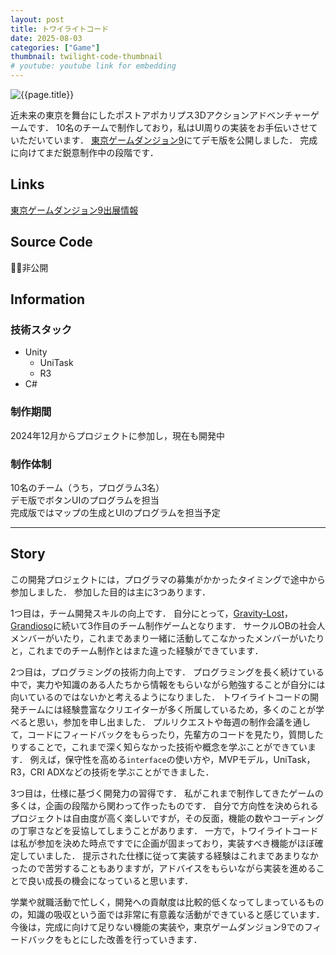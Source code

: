 ```yaml
---
layout: post
title: トワイライトコード
date: 2025-08-03
categories: ["Game"]
thumbnail: twilight-code-thumbnail
# youtube: youtube link for embedding
---
```


![{{page.title}}]({{site.baseurl}}/assets/images/twilight-code-thumbnail.webp)

近未来の東京を舞台にしたポストアポカリプス3Dアクションアドベンチャーゲームです．
10名のチームで制作しており，私はUI周りの実装をお手伝いさせていただいています．
[東京ゲームダンジョン9](https://gamedungeon.jp/events/tokyo9)にてデモ版を公開しました．
完成に向けてまだ鋭意制作中の段階です．

## Links

[東京ゲームダンジョン9出展情報](https://gamedungeon.jp/events/tokyo9/exhibit_informations?day=1&floor=3%E9%9A%8E#87)

## Source Code

:bowing_man:非公開

## Information

### 技術スタック

- Unity
  - UniTask
  - R3
- C#

### 制作期間

2024年12月からプロジェクトに参加し，現在も開発中

### 制作体制

10名のチーム（うち，プログラム3名）  
デモ版でボタンUIのプログラムを担当  
完成版ではマップの生成とUIのプログラムを担当予定

---

## Story

この開発プロジェクトには，プログラマの募集がかかったタイミングで途中から参加しました．
参加した目的は主に3つあります．

1つ目は，チーム開発スキルの向上です．
自分にとって，[Gravity-Lost](https://ryotan1ff.github.io/portfolio-site/works/gravity-lost/)，[Grandioso](https://ryotan1ff.github.io/portfolio-site/works/grandioso/)に続いて3作目のチーム制作ゲームとなります．
サークルOBの社会人メンバーがいたり，これまであまり一緒に活動してこなかったメンバーがいたりと，これまでのチーム制作とはまた違った経験ができています．

2つ目は，プログラミングの技術力向上です．
プログラミングを長く続けている中で，実力や知識のある人たちから情報をもらいながら勉強することが自分には向いているのではないかと考えるようになりました．
トワイライトコードの開発チームには経験豊富なクリエイターが多く所属しているため，多くのことが学べると思い，参加を申し出ました．
プルリクエストや毎週の制作会議を通して，コードにフィードバックをもらったり，先輩方のコードを見たり，質問したりすることで，これまで深く知らなかった技術や概念を学ぶことができています．
例えば，保守性を高める`interface`の使い方や，MVPモデル，UniTask，R3，CRI ADXなどの技術を学ぶことができました．

3つ目は，仕様に基づく開発力の習得です．
私がこれまで制作してきたゲームの多くは，企画の段階から関わって作ったものです．
自分で方向性を決められるプロジェクトは自由度が高く楽しいですが，その反面，機能の数やコーディングの丁寧さなどを妥協してしまうことがあります．
一方で，トワイライトコードは私が参加を決めた時点ですでに企画が固まっており，実装すべき機能がほぼ確定していました．
提示された仕様に従って実装する経験はこれまであまりなかったので苦労することもありますが，アドバイスをもらいながら実装を進めることで良い成長の機会になっていると思います．

学業や就職活動で忙しく，開発への貢献度は比較的低くなってしまっているものの，知識の吸収という面では非常に有意義な活動ができていると感じています．
今後は，完成に向けて足りない機能の実装や，東京ゲームダンジョン9でのフィードバックをもとにした改善を行っていきます．
